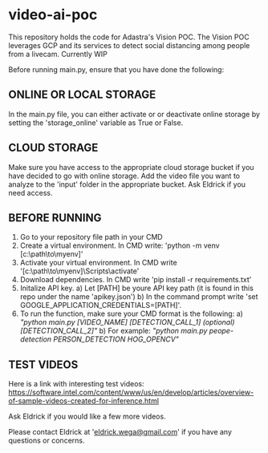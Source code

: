 # video-ai-poc
 
This repository holds the code for Adastra's Vision POC. The Vision POC leverages GCP and its services to detect social distancing among people from a livecam. Currently WIP

Before running main.py, ensure that you have done the following:

## ONLINE OR LOCAL STORAGE
In the main.py file, you can either activate or or deactivate online storage by setting the 'storage_online' variable as True or False.

## CLOUD STORAGE
Make sure you have access to the appropriate cloud storage bucket if you have decided to go with online storage. 
Add the video file you want to analyze to the 'input' folder in the appropriate bucket.
Ask Eldrick if you need access.

## BEFORE RUNNING
1) Go to your repository file path in your CMD
2) Create a virtual environment. In CMD write: 'python -m venv [c:\path\to\myenv]'
2) Activate your virtual environment. In CMD write '[c:\path\to\myenv]\Scripts\activate'
3) Download dependencies. In CMD write 'pip install -r requirements.txt'
4) Initalize API key.
	a) Let [PATH] be youre API key path (it is found in this repo under the name 'apikey.json')
	b) In the command prompt write 'set GOOGLE_APPLICATION_CREDENTIALS=[PATH]'.
5) To run the function, make sure your CMD format is the following: 
	a) _"python main.py [VIDEO_NAME] [DETECTION_CALL_1] (optional)[DETECTION_CALL_2]"_
	b) For example: _"python main.py peope-detection PERSON_DETECTION HOG_OPENCV"_
	
## TEST VIDEOS
Here is a link with interesting test videos:
https://software.intel.com/content/www/us/en/develop/articles/overview-of-sample-videos-created-for-inference.html

Ask Eldrick if you would like a few more videos.

Please contact Eldrick at 'eldrick.wega@gmail.com' if you have any questions or concerns.
